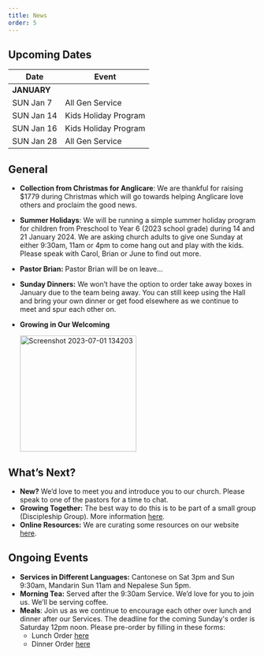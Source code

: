 ```yaml
---
title: News
order: 5
---
```


## Upcoming Dates

| Date | Event |
| ----- | ----- |
| **JANUARY** | 
| SUN Jan 7 | All Gen Service |
| SUN Jan 14 | Kids Holiday Program |
| SUN Jan 16 | Kids Holiday Program |
| SUN Jan 28 | All Gen Service |

## General

- **Collection from Christmas for Anglicare**: We are thankful for raising $1779 during Christmas which will go towards helping Anglicare love others and proclaim the good news.  
- **Summer Holidays**: We will be running a simple summer holiday program for children from Preschool to Year 6 (2023 school grade) during 14 and 21 January 2024. We are asking church adults to give one Sunday at either 9:30am, 11am or 4pm to come hang out and play with the kids. Please speak with Carol, Brian or June to find out more. 
- **Pastor Brian:** Pastor Brian will be on leave…
- **Sunday Dinners:** We won’t have the option to order take away boxes in January due to the team being away. You can still keep using the Hall and bring your own dinner or get food elsewhere as we continue to meet and spur each other on. 

- **Growing in Our Welcoming**


  <img width="236" alt="Screenshot 2023-07-01 134203" src="https://github.com/stgeorgeshurstville/bulletin/assets/119166299/b540ac1c-0ba4-481e-90a5-5464939f7e4c">


## What’s Next?
- **New?** We’d love to meet you and introduce you to our church. Please speak to one of the pastors for a time to chat. 
- **Growing Together:** The best way to do this is to be part of a small group (Discipleship Group). More information [here](https://stgeorgeshurstville.org.au/discipleship-groups).
- **Online Resources:** We are curating some resources on our website [here](https://stgeorgeshurstville.org.au/lets-talk-about-christianity).  

## Ongoing Events
- **Services in Different Languages:** Cantonese on Sat 3pm and Sun 9:30am, Mandarin Sun 11am and Nepalese Sun 5pm. 
- **Morning Tea:**  Served after the 9:30am Service. We’d love for you to join us. We’ll be serving coffee.
- **Meals**: Join us as we continue to encourage each other over lunch and dinner after our Services. The deadline for the coming Sunday's order is Saturday 12pm noon. Please pre-order by filling in these forms:
   - Lunch Order [here](https://tinyurl.com/sunlunches)
   - Dinner Order [here](https://tinyurl.com/sundinners)


